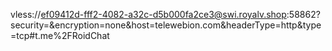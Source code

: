vless://ef09412d-fff2-4082-a32c-d5b000fa2ce3@swi.royalv.shop:58862?security=&encryption=none&host=telewebion.com&headerType=http&type=tcp#t.me%2FRoidChat